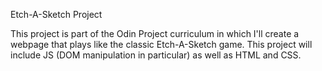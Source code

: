 Etch-A-Sketch Project

This project is part of the Odin Project curriculum in which I'll create a webpage that plays like the classic Etch-A-Sketch game. This project will include JS (DOM manipulation in particular) as well as HTML and CSS.
